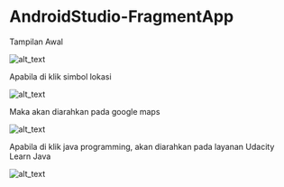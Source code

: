 # AndroidStudio-FragmentApp

Tampilan Awal

![alt_text](https://github.com/maharani26/AndroidStudio-FragmentApp/blob/master/1.jpeg)

Apabila di klik simbol lokasi

![alt_text](https://github.com/maharani26/AndroidStudio-FragmentApp/blob/master/2.jpeg)

Maka akan diarahkan pada google maps

![alt_text](https://github.com/maharani26/AndroidStudio-FragmentApp/blob/master/3.jpeg)

Apabila di klik java programming, akan diarahkan pada layanan Udacity Learn Java

![alt_text](https://github.com/maharani26/AndroidStudio-FragmentApp/blob/master/4.jpeg)
